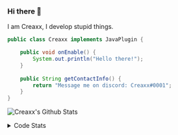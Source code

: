 ### Hi there 👋

I am Creaxx, I develop stupid things. 

```java
public class Creaxx implements JavaPlugin {

    public void onEnable() {
        System.out.println("Hello there!");
    }
    
    public String getContactInfo() {
        return "Message me on discord: Creaxx#0001";
    }
}
```

![Creaxx's Github Stats](https://github-readme-stats.vercel.app/api?username=CreaxxOG&show_icons=true&theme=dark&count_private=true)

<details>
  <summary>Code Stats</summary>

<!--START_SECTION:waka-->
![Code Time](http://img.shields.io/badge/Code%20Time-1%2C393%20hrs-blue)

![Lines of code](https://img.shields.io/badge/From%20Hello%20World%20I%27ve%20Written-612.5%20thousand%20lines%20of%20code-blue)

**🐱 My GitHub Data** 

> 📦 104.2 kB Used in GitHub's Storage 
 > 
> 🏆 2,139 Contributions in the Year 2023
 > 
> 🚫 Not Opted to Hire
 > 
> 📜 4 Public Repositories 
 > 
> 🔑 3 Private Repositories 
 > 
**I'm a Night 🦉** 

```text
🌞 Morning                295 commits         ██░░░░░░░░░░░░░░░░░░░░░░░   07.12 % 
🌆 Daytime                1746 commits        ███████████░░░░░░░░░░░░░░   42.13 % 
🌃 Evening                2017 commits        ████████████░░░░░░░░░░░░░   48.67 % 
🌙 Night                  86 commits          █░░░░░░░░░░░░░░░░░░░░░░░░   02.08 % 
```
📅 **I'm Most Productive on Saturday** 

```text
Monday                   515 commits         ███░░░░░░░░░░░░░░░░░░░░░░   12.43 % 
Tuesday                  583 commits         ████░░░░░░░░░░░░░░░░░░░░░   14.07 % 
Wednesday                621 commits         ████░░░░░░░░░░░░░░░░░░░░░   14.99 % 
Thursday                 630 commits         ████░░░░░░░░░░░░░░░░░░░░░   15.20 % 
Friday                   391 commits         ██░░░░░░░░░░░░░░░░░░░░░░░   09.44 % 
Saturday                 722 commits         ████░░░░░░░░░░░░░░░░░░░░░   17.42 % 
Sunday                   682 commits         ████░░░░░░░░░░░░░░░░░░░░░   16.46 % 
```


📊 **This Week I Spent My Time On** 

```text
💬 Programming Languages: 
Java                     7 hrs 34 mins       █████████████████████░░░░   85.48 % 
Kotlin                   51 mins             ██░░░░░░░░░░░░░░░░░░░░░░░   09.74 % 
YAML                     17 mins             █░░░░░░░░░░░░░░░░░░░░░░░░   03.29 % 
XML                      7 mins              ░░░░░░░░░░░░░░░░░░░░░░░░░   01.39 % 
IDEA_MODULE              0 secs              ░░░░░░░░░░░░░░░░░░░░░░░░░   00.09 % 

🔥 Editors: 
IntelliJ                 8 hrs 51 mins       █████████████████████████   100.00 % 
```

**I Mostly Code in Java** 

```text
Java                     56 repos            ███████████████████░░░░░░   75.68 % 
Kotlin                   10 repos            ███░░░░░░░░░░░░░░░░░░░░░░   13.51 % 
CSS                      2 repos             █░░░░░░░░░░░░░░░░░░░░░░░░   02.70 % 
JavaScript               2 repos             █░░░░░░░░░░░░░░░░░░░░░░░░   02.70 % 
EJS                      1 repo              ░░░░░░░░░░░░░░░░░░░░░░░░░   01.35 % 
```




 Last Updated on 12/07/2023 18:26:15 UTC
<!--END_SECTION:waka-->
</details>
